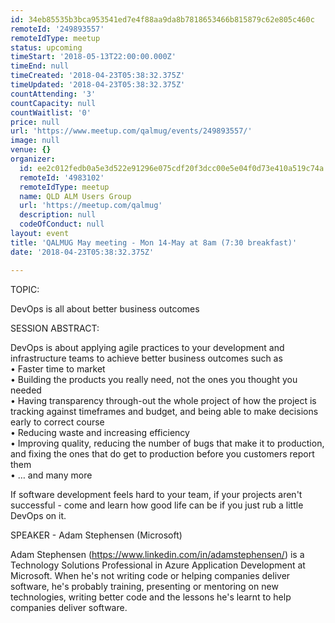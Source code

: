 ```yaml
---
id: 34eb85535b3bca953541ed7e4f88aa9da8b7818653466b815879c62e805c460c
remoteId: '249893557'
remoteIdType: meetup
status: upcoming
timeStart: '2018-05-13T22:00:00.000Z'
timeEnd: null
timeCreated: '2018-04-23T05:38:32.375Z'
timeUpdated: '2018-04-23T05:38:32.375Z'
countAttending: '3'
countCapacity: null
countWaitlist: '0'
price: null
url: 'https://www.meetup.com/qalmug/events/249893557/'
image: null
venue: {}
organizer:
  id: ee2c012fedb0a5e3d522e91296e075cdf20f3dcc00e5e04f0d73e410a519c74a
  remoteId: '4983102'
  remoteIdType: meetup
  name: QLD ALM Users Group
  url: 'https://meetup.com/qalmug'
  description: null
  codeOfConduct: null
layout: event
title: 'QALMUG May meeting - Mon 14-May at 8am (7:30 breakfast)'
date: '2018-04-23T05:38:32.375Z'

---
```

<p>TOPIC:</p> <p>DevOps is all about better business outcomes</p> <p>SESSION ABSTRACT:</p> <p>DevOps is about applying agile practices to your development and infrastructure teams to achieve better business outcomes such as<br/>• Faster time to market<br/>• Building the products you really need, not the ones you thought you needed<br/>• Having transparency through-out the whole project of how the project is tracking against timeframes and budget, and being able to make decisions early to correct course<br/>• Reducing waste and increasing efficiency<br/>• Improving quality, reducing the number of bugs that make it to production, and fixing the ones that do get to production before you customers report them<br/>• … and many more</p> <p>If software development feels hard to your team, if your projects aren't successful - come and learn how good life can be if you just rub a little DevOps on it.</p> <p>SPEAKER - Adam Stephensen (Microsoft)</p> <p>Adam Stephensen (<a href="https://www.linkedin.com/in/adamstephensen/" class="linkified">https://www.linkedin.com/in/adamstephensen/</a>) is a Technology Solutions Professional in Azure Application Development at Microsoft. When he's not writing code or helping companies deliver software, he's probably training, presenting or mentoring on new technologies, writing better code and the lessons he's learnt to help companies deliver software.</p>
